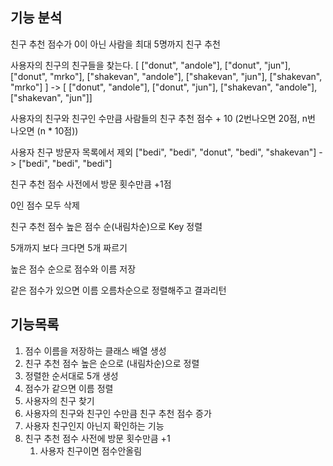 ## 기능 분석
친구 추천 점수가 0이 아닌 사람을 최대 5명까지 친구 추천

사용자의 친구의 친구들을 찾는다.
[ ["donut", "andole"], ["donut", "jun"], ["donut", "mrko"], ["shakevan", "andole"], ["shakevan", "jun"], ["shakevan", "mrko"] ]
-> [ ["donut", "andole"], ["donut", "jun"], ["shakevan", "andole"], ["shakevan", "jun"]]

사용자의 친구와 친구인 수만큼 사람들의 친구 추천 점수 + 10 (2번나오면 20점, n번 나오면 (n * 10점))

사용자 친구 방문자 목록에서 제외
["bedi", "bedi", "donut", "bedi", "shakevan"] -> ["bedi", "bedi", "bedi"]


친구 추천 점수 사전에서 방문 횟수만큼 +1점

0인 점수 모두 삭제

친구 추천 점수 높은 점수 순(내림차순)으로 Key 정렬

5개까지 보다 크다면 5개 짜르기

높은 점수 순으로 점수와 이름 저장

같은 점수가 있으면 이름 오름차순으로 정렬해주고 결과리턴

## 기능목록

1. 점수 이름을 저장하는 클래스 배열 생성
2. 친구 추천 점수 높은 순으로 (내림차순)으로 정렬
3. 정렬한 순서대로 5개 생성
4. 점수가 같으면 이름 정렬
5. 사용자의 친구 찾기
6. 사용자의 친구와 친구인 수만큼 친구 추천 점수 증가
7. 사용자 친구인지 아닌지 확인하는 기능
8. 친구 추천 점수 사전에 방문 횟수만큼 +1
    1. 사용자 친구이면 점수안올림

